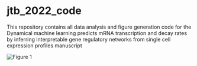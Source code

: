 # jtb_2022_code

This repository contains all data analysis and figure generation code for the Dynamical machine learning predicts mRNA transcription and decay rates by inferring interpretable gene regulatory networks from single cell expression profiles manuscript

![Figure 1](https://github.com/GreshamLab/jtb_2022_code/blob/main/inferelator_scripts/blob/main/Figures/Figure_1.png?raw=true)
